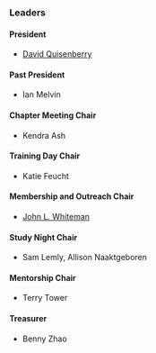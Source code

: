 <!--### Leaders
-->
### Leaders




#### President
* [David Quisenberry](mailto:david.quisenberry@owasp.org)

#### Past President
* Ian Melvin

#### Chapter Meeting Chair
* Kendra Ash

#### Training Day Chair
* Katie Feucht

#### Membership and Outreach Chair
* [John L. Whiteman](mailto:john.whiteman@owasp.org)

#### Study Night Chair
* Sam Lemly, Allison Naaktgeboren

#### Mentorship Chair
* Terry Tower

#### Treasurer
* Benny Zhao
